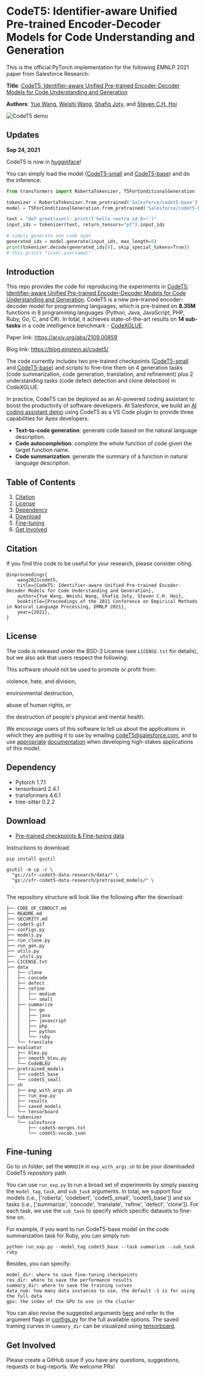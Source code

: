 # CodeT5: Identifier-aware Unified Pre-trained Encoder-Decoder Models for Code Understanding and Generation
This is the official PyTorch implementation for the following EMNLP 2021 paper from Salesforce Research: 

**Title**: [CodeT5: Identifier-aware Unified Pre-trained Encoder-Decoder Models for Code Understanding and Generation](https://arxiv.org/pdf/2109.00859.pdf) 

**Authors**: [Yue Wang](https://yuewang-cuhk.github.io/), [Weishi Wang](https://www.linkedin.com/in/weishi-wang/), [Shafiq Joty](https://raihanjoty.github.io/), and [Steven C.H. Hoi](https://sites.google.com/view/stevenhoi/home) 

![CodeT5 demo](codet5.gif)

## Updates
**Sep 24, 2021**

CodeT5 is now in [hugginface](https://huggingface.co/)!

You can simply load the model ([CodeT5-small](https://huggingface.co/Salesforce/codet5-small) and [CodeT5-base](https://huggingface.co/Salesforce/codet5-base)) and do the inference:

```python
from transformers import RobertaTokenizer, T5ForConditionalGeneration

tokenizer = RobertaTokenizer.from_pretrained('Salesforce/codet5-base')
model = T5ForConditionalGeneration.from_pretrained('Salesforce/codet5-base')

text = "def greet(user): print(f'hello <extra_id_0>!')"
input_ids = tokenizer(text, return_tensors="pt").input_ids

# simply generate one code span
generated_ids = model.generate(input_ids, max_length=8)
print(tokenizer.decode(generated_ids[0], skip_special_tokens=True))
# this prints "{user.username}"
```

## Introduction
This repo provides the code for reproducing the experiments in [CodeT5: Identifier-aware Unified Pre-trained Encoder-Decoder Models for Code Understanding and Generation](https://arxiv.org/pdf/2109.00859.pdf). 
CodeT5 is a new pre-trained encoder-decoder model for programming languages, which is pre-trained on **8.35M** functions in 8 programming languages (Python, Java, JavaScript, PHP, Ruby, Go, C, and C#). 
In total, it achieves state-of-the-art results on **14 sub-tasks** in a code intelligence benchmark - [CodeXGLUE](https://github.com/microsoft/CodeXGLUE). 

Paper link: https://arxiv.org/abs/2109.00859

Blog link: https://blog.einstein.ai/codet5/

The code currently includes two pre-trained checkpoints ([CodeT5-small](https://huggingface.co/Salesforce/codet5-small) and [CodeT5-base](https://huggingface.co/Salesforce/codet5-base)) and scripts to fine-tine them on 4 generation tasks (code summarization, code generation, translation, and refinement) plus 2 understanding tasks (code defect detection and clone detection) in CodeXGLUE.

In practice, CodeT5 can be deployed as an AI-powered coding assistant to boost the productivity of software developers. 
At Salesforce, we build an [AI coding assistant demo](https://github.com/salesforce/CodeT5/raw/main/codet5.gif) using CodeT5 as a VS Code plugin to provide three capabilities for Apex developers:

- **Text-to-code generation**: generate code based on the natural language description.
- **Code autocompletion**: complete the whole function of code given the target function name.
- **Code summarization**: generate the summary of a function in natural language description.  

## Table of Contents

1. [Citation](#citation)
2. [License](#license)
3. [Dependency](#dependency)
4. [Download](#download)
5. [Fine-tuning](#fine-tuning)
6. [Get Involved](#get-involved)

## Citation
If you find this code to be useful for your research, please consider citing.
```
@inproceedings{
    wang2021codet5,
    title={CodeT5: Identifier-aware Unified Pre-trained Encoder-Decoder Models for Code Understanding and Generation}, 
    author={Yue Wang, Weishi Wang, Shafiq Joty, Steven C.H. Hoi},
    booktitle={Proceedings of the 2021 Conference on Empirical Methods in Natural Language Processing, EMNLP 2021},
    year={2021},
}
```

## License
The code is released under the BSD-3 License (see `LICENSE.txt` for details), but we also ask that users respect the following:

This software should not be used to promote or profit from:

violence, hate, and division,

environmental destruction,

abuse of human rights, or 

the destruction of people's physical and mental health.

We encourage users of this software to tell us about the applications in which they are putting it to use by emailing codeT5@salesforce.com, and to use [appropriate](https://arxiv.org/abs/1810.03993) [documentation](https://www.partnershiponai.org/about-ml/) when developing high-stakes applications of this model.

## Dependency
- Pytorch 1.7.1
- tensorboard 2.4.1
- transformers 4.6.1
- tree-sitter 0.2.2 
 
## Download 
* [Pre-trained checkpoints & Fine-tuning data](https://console.cloud.google.com/storage/browser/sfr-codet5-data-research)

Instructions to download:
```
pip install gsutil

gsutil -m cp -r \
  "gs://sfr-codet5-data-research/data/" \
  "gs://sfr-codet5-data-research/pretrained_models/" \
  .
```

The repository structure will look like the following after the download:
```
├── CODE_OF_CONDUCT.md
├── README.md
├── SECURITY.md
├── codet5.gif
├── configs.py
├── models.py
├── run_clone.py
├── run_gen.py
├── utils.py
├── _utils.py
├── LICENSE.txt
├── data
│   ├── clone
│   ├── concode
│   ├── defect
│   ├── refine
│   │   ├── medium
│   │   └── small
│   ├── summarize
│   │   ├── go
│   │   ├── java
│   │   ├── javascript
│   │   ├── php
│   │   ├── python
│   │   └── ruby
│   └── translate
├── evaluator
│   ├── bleu.py
│   ├── smooth_bleu.py
│   └── CodeBLEU
├── pretrained_models
│   ├── codet5_base
│   └── codet5_small
├── sh
│   ├── exp_with_args.sh
│   ├── run_exp.py
│   ├── results
│   ├── saved_models
│   └── tensorboard
└── tokenizer
    └── salesforce
        ├── codet5-merges.txt
        └── codet5-vocab.json    
```

## Fine-tuning
Go to `sh` folder, set the `WORKDIR` in `exp_with_args.sh` to be your downloaded CodeT5 repository path.
 
You can use `run_exp.py` to run a broad set of experiments by simply passing the `model_tag`, `task`, and `sub_task` arguments. 
In total, we support four models (i.e., ['roberta', 'codebert', 'codet5_small', 'codet5_base']) and six tasks (i.e., ['summarize', 'concode', 'translate', 'refine', 'defect', 'clone']). 
For each task, we use the `sub_task` to specify which specific datasets to fine-tine on.
 
For example, if you want to run CodeT5-base model on the code summarization task for Ruby, you can simply run:
```
python run_exp.py --model_tag codet5_base --task summarize --sub_task ruby
```

Besides, you can specify:
```
model_dir: where to save fine-tuning checkpoints
res_dir: where to save the performance results 
summary_dir: where to save the training curves
data_num: how many data instances to use, the default -1 is for using the full data
gpu: the index of the GPU to use in the cluster
``` 
You can also revise the suggested arguments [here](https://github.com/salesforce/CodeT5/blob/4f8818aea1bf170f019381671087e4c4f9608005/sh/run_exp.py#L14) and refer to the argument flags in [configs.py](https://github.com/salesforce/CodeT5/blob/main/configs.py) for the full available options.
The saved training curves in `summary_dir` can be visualized using [tensorboard](https://pypi.org/project/tensorboard/).

## Get Involved

Please create a GitHub issue if you have any questions, suggestions, requests or bug-reports. 
We welcome PRs!

